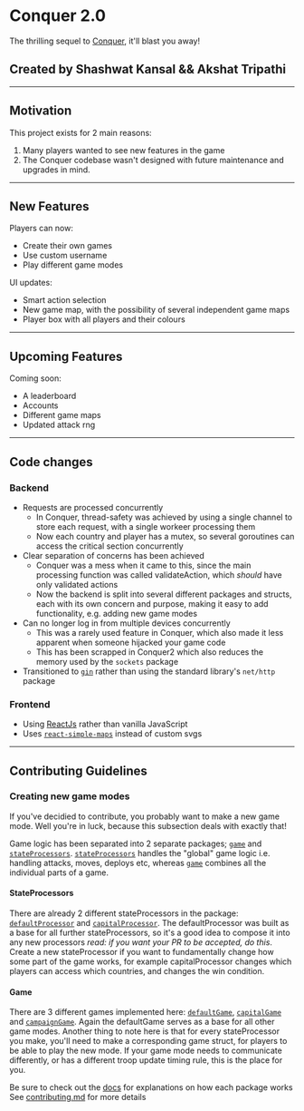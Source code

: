 # Conquer 2.0

The thrilling sequel to [Conquer](https://github.com/Akshat-Tripathi/Conquer), it'll blast you away!
## Created by Shashwat Kansal && Akshat Tripathi

---
## Motivation
This project exists for 2 main reasons:
1. Many players wanted to see new features in the game
2. The Conquer codebase wasn't designed with future maintenance and upgrades in mind.

---
## New Features
Players can now:
- Create their own games
- Use custom username
- Play different game modes

UI updates:
- Smart action selection
- New game map, with the possibility of several independent game maps
- Player box with all players and their colours

---
## Upcoming Features
Coming soon:
- A leaderboard
- Accounts
- Different game maps
- Updated attack rng

---
## Code changes 
### Backend
- Requests are processed concurrently
    - In Conquer, thread-safety was achieved by using a single channel to store each request, with a single workeer processing them
   - Now each country and player has a mutex, so several goroutines can access the critical section concurrently
- Clear separation of concerns has been achieved
  - Conquer was a mess when it came to this, since the main processing function was called validateAction, which *should* have only validated actions
  - Now the backend is split into several different packages and structs, each with its own concern and purpose, making it easy to add functionality, e.g. adding new game modes
- Can no longer log in from multiple devices concurrently
  - This was a rarely used feature in Conquer, which also made it less apparent when someone hijacked your game code
  - This has been scrapped in Conquer2 which also reduces the memory used by the ```sockets``` package
- Transitioned to [```gin```](https://github.com/gin-gonic/gin) rather than using the standard library's ```net/http``` package

### Frontend
- Using [ReactJs](https://reactjs.org/) rather than vanilla JavaScript
- Uses [```react-simple-maps```](www.react-simple-maps.io/) instead of custom svgs

---
## Contributing Guidelines
### Creating new game modes
If you've decidied to contribute, you probably want to make a new game mode. Well you're in luck, because this subsection deals with exactly that!

Game logic has been separated into 2 separate packages; [```game```]("https://github.com/Akshat-Tripathi/conquer2/tree/master/internal/game") and [```stateProcessors```]("https://github.com/Akshat-Tripathi/conquer2/tree/master/internal/game/stateProcessors"). [```stateProcessors```]("https://github.com/Akshat-Tripathi/conquer2/tree/master/internal/game/stateProcessors") handles the "global" game logic i.e. handling attacks, moves, deploys etc, whereas [```game```]("https://github.com/Akshat-Tripathi/conquer2/tree/master/internal/game") combines all the individual parts of a game.

#### StateProcessors
There are already 2 different stateProcessors in the package: [```defaultProcessor```](https://github.com/Akshat-Tripathi/conquer2/blob/master/internal/game/stateProcessors/defaultProcessor.go) and [```capitalProcessor```](https://github.com/Akshat-Tripathi/conquer2/blob/master/internal/game/stateProcessors/capitalProcessor.go). The defaultProcessor was built as a base for all further stateProcessors, so it's a good idea to compose it into any new processors *read: if you want your PR to be accepted, do this*. Create a new stateProcessor if you want to fundamentally change how some part of the game works, for example capitalProcessor changes which players can access which countries, and changes the win condition.

#### Game
There are 3 different games implemented here: [```defaultGame```](https://github.com/Akshat-Tripathi/conquer2/blob/master/internal/game/defaultGame.go), [```capitalGame```](https://github.com/Akshat-Tripathi/conquer2/blob/master/internal/game/capitalGame.go) and [```campaignGame```](https://github.com/Akshat-Tripathi/conquer2/blob/master/internal/game/campaignGame.go). Again the defaultGame serves as a base for all other game modes. Another thing to note here is that for every stateProcessor you make, you'll need to make a corresponding game struct, for players to be able to play the new mode. If your game mode needs to communicate differently, or has a different troop update timing rule, this is the place for you.

Be sure to check out the [docs]() for explanations on how each package works 
See [contributing.md]() for more details
